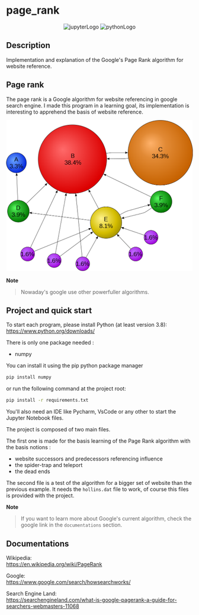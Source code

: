 # page_rank

<p align="center">
    <img src="https://img.shields.io/badge/Made%20with-Jupyter-orange?style=for-the-badge&logo=Jupyter" alt="jupyterLogo">
    <img src="https://img.shields.io/badge/Python-3776AB?style=for-the-badge&logo=python&logoColor=white" alt="pythonLogo"> 
</p>

## Description

Implementation and explanation of the Google's Page Rank algorithm for website reference.

## Page rank

The page rank is a Google algorithm for website referencing in google search engine.
I made this program in a learning goal, its implementation is interesting to apprehend the basis of website reference.

<p align="center">
    <img src="images/wikipedia_image_page_rank.png" alt="wikipediaImgPageRank">
</p>

**Note**
> Nowaday's google use other powerfuller algorithms.

## Project and quick start

To start each program, please install Python (at least version 3.8):
<https://www.python.org/downloads/>

There is only one package needed :
- numpy

You can install it using the pip python package manager

```bash
pip install numpy
```

or run the following command at the project root:

```bash
pip install -r requirements.txt
```

You'll also need an IDE like Pycharm, VsCode or any other to start the Jupyter Notebook files.

The project is composed of two main files.

The first one is made for the basis learning of the Page Rank algorithm with the basis notions :

- website successors and predecessors referencing influence
- the spider-trap and teleport
- the dead ends

The second file is a test of the algorithm for a bigger set of website than the previous example.
It needs the `hollins.dat` file to work, of course this files is provided with the project.

**Note**
> If you want to learn more about Google's current algorithm, check the google link in the `documentations` section.

## Documentations

Wikipedia:  
<https://en.wikipedia.org/wiki/PageRank>

Google:  
<https://www.google.com/search/howsearchworks/>

Search Engine Land:  
<https://searchengineland.com/what-is-google-pagerank-a-guide-for-searchers-webmasters-11068>
